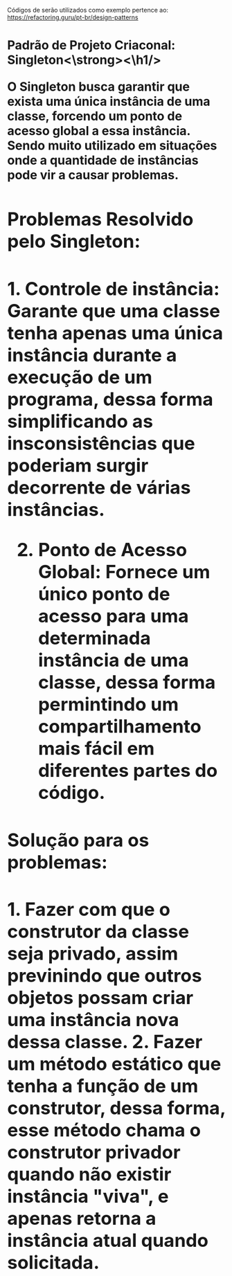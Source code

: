 Códigos de serão utilizados como exemplo pertence ao: https://refactoring.guru/pt-br/design-patterns


<h1><strong>Padrão de Projeto Criaconal: Singleton<\strong><\h1/> 
  
O Singleton busca garantir que exista uma única instância de uma classe, forcendo um ponto de acesso global a essa instância. Sendo muito utilizado em situações onde a quantidade de instâncias pode
vir a causar problemas. 

<h2>Problemas Resolvido pelo Singleton:<h2/> 
  1. Controle de instância: Garante que uma classe tenha apenas uma única instância durante a execução de um programa, dessa forma simplificando as insconsistências que poderiam surgir decorrente de várias instâncias.

  2. Ponto de Acesso Global: Fornece um único ponto de acesso para uma determinada instância de uma classe, dessa forma permintindo um compartilhamento mais fácil em diferentes partes do código.

<h2>Solução para os problemas:<h2/> 
  1. Fazer com que o construtor da classe seja privado, assim previnindo que outros objetos possam criar uma instância nova dessa classe.
  2. Fazer um método estático que tenha a função de um construtor, dessa forma, esse método chama o construtor privador quando não existir instância "viva", e apenas retorna a instância atual quando solicitada.
